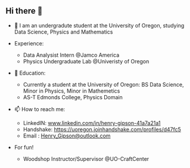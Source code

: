 ## Hi there 👋

- 🔭 I am an undergradute student at the University of Oregon, studying Data Science, Physics and Mathematics
-  Experience:
   - Data Analysist Intern @Jamco America
    - Physics Undergraduate Lab @Univeristy of Oregon
 
- 🌱 Education:
    - Currently a student at the University of Oregon: BS Data Science, Minor in Physics, Minor in Mathemetics
    -  AS-T Edmonds College, Physics Domain
 
- 📫 How to reach me:
    - LinkedIN: www.linkedin.com/in/henry-gipson-41a7a21a1
    - Handshake: https://uoregon.joinhandshake.com/profiles/d47fc5
    - Email : Henry_Gipson@outlook.com 
 
- For fun!
    - Woodshop Instructor/Supervisor @UO-CraftCenter

<!--
**HGipson-W/HGipson-W** is a ✨ _special_ ✨ repository because its `README.md` (this file) appears on your GitHub profile.

Here are some ideas to get you started:

- 🔭 I’m currently working on ...
- 🌱 I’m currently learning ...
- 👯 I’m looking to collaborate on ...
- 🤔 I’m looking for help with ...
- 💬 Ask me about ...
- 📫 How to reach me: ...
- 😄 Pronouns: ...
- ⚡ Fun fact: ...
-->

